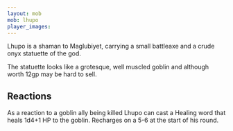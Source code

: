 ```yaml
---
layout: mob
mob: lhupo
player_images:
---
```

Lhupo is a shaman to Maglubiyet, carrying a small battleaxe and a crude onyx statuette of the god.

The statuette looks like a grotesque, well muscled goblin and although worth 12gp may be hard to sell.

## Reactions

As a reaction to a goblin ally being killed Lhupo can cast a Healing word that heals 1d4+1 HP to the goblin.  Recharges on a 5-6 at the start of his round.
